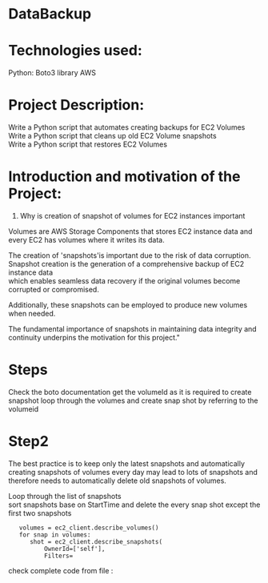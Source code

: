 # DataBackup

# Technologies used: 
Python: Boto3 library
AWS

# Project Description:
Write a Python script that automates creating backups for EC2 Volumes <br/>
Write a Python script that cleans up old EC2 Volume snapshots <br/>
Write a Python script that restores EC2 Volumes   <br/>

# Introduction and motivation of the Project:
1. Why is creation of snapshot of volumes for EC2 instances important <br/>

Volumes are AWS Storage Components that stores EC2 instance data and every EC2 has volumes where it writes its data. <br/>
   
The creation of 'snapshots'is important due to the risk of data corruption. <br/>
Snapshot creation is the generation of a comprehensive backup of EC2 instance data  <br/>
which enables seamless data recovery if the original volumes become corrupted or compromised. <br/>

Additionally, these snapshots can be employed to produce new volumes when needed. <br/>


The fundamental importance of snapshots in maintaining data integrity and continuity underpins the motivation for this project."

# Steps

Check the boto documentation
get the volumeId as it is required to create snapshot
loop through the volumes and create snap shot by referring to the volumeid


# Step2
The best practice is to keep only the latest snapshots and automatically creating snapshots of volumes every day may lead to lots of snapshots and therefore needs to automatically delete old snapshots of volumes.

Loop through the list of snapshots <br/>
sort snapshots base on StartTime and delete the every snap shot except the first two snapshots

       volumes = ec2_client.describe_volumes()
       for snap in volumes:
          shot = ec2_client.describe_snapshots(
              OwnerId=['self'],
              Filters=


check complete code from file :  


